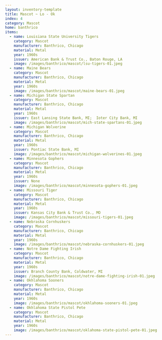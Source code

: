 ```yaml
---
layout: inventory-template
title: Mascot ~ Lo - Ok
index: 4
category: Mascot
home: banthrico
items:
  - name: Louisiana State University Tigers
    category: Mascot
    manufacturer: Banthrico, Chicago
    material: Metal
    year: 1960s
    issuer: American Bank & Trust Co., Baton Rouge, LA
    image: /images/banthrico/mascot/lsu-tigers-01.jpeg
  - name: Maine Bears
    category: Mascot
    manufacturer: Banthrico, Chicago
    material: Metal
    year: 1960s
    image: /images/banthrico/mascot/maine-bears-01.jpeg
  - name: Michigan State Spartan
    category: Mascot
    manufacturer: Banthrico, Chicago
    material: Metal
    year: 1960s
    issuer: East Lansing State Bank, MI;  Ioter City Bank, MI
    image: /images/banthrico/mascot/mich-state-spartans-01.jpeg
  - name: Michigan Wolverine
    category: Mascot
    manufacturer: Banthrico, Chicago
    material: Metal
    year: 1960s
    issuer: Pontiac State Bank, MI
    image: /images/banthrico/mascot/michigan-wolverines-01.jpeg
  - name: Minnesota Gophers
    category: Mascot
    manufacturer: Banthrico, Chicago
    material: Metal
    year: 1960s
    issuer: None
    image: /images/banthrico/mascot/minnesota-gophers-01.jpeg
  - name: Missouri Tiger
    category: Mascot
    manufacturer: Banthrico, Chicago
    material: Metal
    year: 1960s
    issuer: Kansas City Bank & Trust Co., MO
    image: /images/banthrico/mascot/missouri-tigers-01.jpeg
  - name: Nebraska Cornhuskers
    category: Mascot
    manufacturer: Banthrico, Chicago
    material: Metal
    year: 1960s
    image: /images/banthrico/mascot/nebraska-cornhuskers-01.jpeg
  - name: Notre Dame Fighting Irish
    category: Mascot
    manufacturer: Banthrico, Chicago
    material: Metal
    year: 1960s
    issuer: Branch County Bank, Coldwater, MI
    image: /images/banthrico/mascot/notre-dame-fighting-irish-01.jpeg
  - name: Okhlahoma Sooners
    category: Mascot
    manufacturer: Banthrico, Chicago
    material: Metal
    year: 1960s
    image: /images/banthrico/mascot/okhlahoma-sooners-01.jpeg
  - name: Okhlahoma State Pistol Pete
    category: Mascot
    manufacturer: Banthrico, Chicago
    material: Metal
    year: 1960s
    image: /images/banthrico/mascot/oklahoma-state-pistol-pete-01.jpeg
---
```

